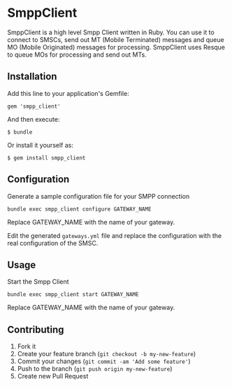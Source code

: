 # SmppClient

SmppClient is a high level Smpp Client written in Ruby. You can use it to connect to SMSCs, send out MT (Mobile Terminated) messages and queue MO (Mobile Originated) messages for processing. SmppClient uses Resque to queue MOs for processing and send out MTs.

## Installation

Add this line to your application's Gemfile:

    gem 'smpp_client'

And then execute:

    $ bundle

Or install it yourself as:

    $ gem install smpp_client

## Configuration

Generate a sample configuration file for your SMPP connection

    bundle exec smpp_client configure GATEWAY_NAME

Replace GATEWAY_NAME with the name of your gateway.

Edit the generated `gateways.yml` file and replace the configuration with the real configuration of the SMSC.

## Usage

Start the Smpp Client

    bundle exec smpp_client start GATEWAY_NAME

Replace GATEWAY_NAME with the name of your gateway.

## Contributing

1. Fork it
2. Create your feature branch (`git checkout -b my-new-feature`)
3. Commit your changes (`git commit -am 'Add some feature'`)
4. Push to the branch (`git push origin my-new-feature`)
5. Create new Pull Request
